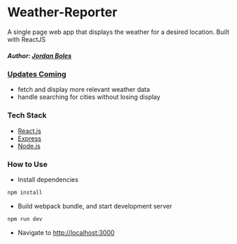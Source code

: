 # Weather-Reporter
A single page web app that displays the weather for a desired location. Built with ReactJS

##### Author: *[Jordan Boles](https://github.com/jboles31)*

### [Updates Coming](./BUGS.md)
*  fetch and display more relevant weather data
*  handle searching for cities without losing display

### Tech Stack
* [React.js](https://reactjs.org/)
* [Express](https://expressjs.com)
* [Node.js](https://nodejs.org/en/)

### How to Use

* Install dependencies
```bash
npm install
```
* Build webpack bundle, and start development server
```bash
npm run dev
```

* Navigate to [http://localhost:3000](http://localhost:3000)

